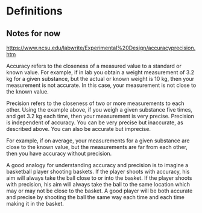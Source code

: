 # Definitions

## Notes for now
https://www.ncsu.edu/labwrite/Experimental%20Design/accuracyprecision.htm

Accuracy refers to the closeness of a measured value to a standard or known value. For example, if in lab you obtain a weight measurement of 3.2 kg for a given substance, but the actual or known weight is 10 kg, then your measurement is not accurate. In this case, your measurement is not close to the known value.

Precision refers to the closeness of two or more measurements to each other. Using the example above, if you weigh a given substance five times, and get 3.2 kg each time, then your measurement is very precise. Precision is independent of accuracy. You can be very precise but inaccurate, as described above. You can also be accurate but imprecise.

For example, if on average, your measurements for a given substance are close to the known value, but the measurements are far from each other, then you have accuracy without precision.

A good analogy for understanding accuracy and precision is to imagine a basketball player shooting baskets. If the player shoots with accuracy, his aim will always take the ball close to or into the basket. If the player shoots with precision, his aim will always take the ball to the same location which may or may not be close to the basket. A good player will be both accurate and precise by shooting the ball the same way each time and each time making it in the basket.